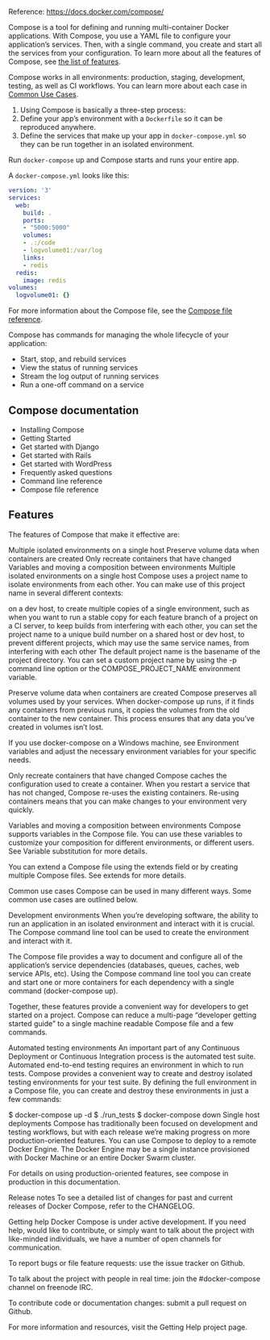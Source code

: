Reference:
https://docs.docker.com/compose/

Compose is a tool for defining and running multi-container Docker applications. With Compose, you use a YAML file to configure your application’s services. Then, with a single command, you create and start all the services from your configuration. To learn more about all the features of Compose, see [the list of features](https://docs.docker.com/compose/overview/#features).

Compose works in all environments: production, staging, development, testing, as well as CI workflows. You can learn more about each case in [Common Use Cases](https://docs.docker.com/compose/#common-use-cases).

1. Using Compose is basically a three-step process:
2. Define your app’s environment with a ```Dockerfile``` so it can be reproduced anywhere.
3. Define the services that make up your app in ```docker-compose.yml``` so they can be run together in an isolated environment.

Run ```docker-compose``` up and Compose starts and runs your entire app.

A ```docker-compose.yml``` looks like this:
```YAML
version: '3'
services:
  web:
    build: .
    ports:
    - "5000:5000"
    volumes:
    - .:/code
    - logvolume01:/var/log
    links:
    - redis
  redis:
    image: redis
volumes:
  logvolume01: {}
```
For more information about the Compose file, see the [Compose file reference](https://docs.docker.com/compose/compose-file/).

Compose has commands for managing the whole lifecycle of your application:

- Start, stop, and rebuild services
- View the status of running services
- Stream the log output of running services
- Run a one-off command on a service
## Compose documentation
- Installing Compose
- Getting Started
- Get started with Django
- Get started with Rails
- Get started with WordPress
- Frequently asked questions
- Command line reference
- Compose file reference
## Features
The features of Compose that make it effective are:

Multiple isolated environments on a single host
Preserve volume data when containers are created
Only recreate containers that have changed
Variables and moving a composition between environments
Multiple isolated environments on a single host
Compose uses a project name to isolate environments from each other. You can make use of this project name in several different contexts:

on a dev host, to create multiple copies of a single environment, such as when you want to run a stable copy for each feature branch of a project
on a CI server, to keep builds from interfering with each other, you can set the project name to a unique build number
on a shared host or dev host, to prevent different projects, which may use the same service names, from interfering with each other
The default project name is the basename of the project directory. You can set a custom project name by using the -p command line option or the COMPOSE_PROJECT_NAME environment variable.

Preserve volume data when containers are created
Compose preserves all volumes used by your services. When docker-compose up runs, if it finds any containers from previous runs, it copies the volumes from the old container to the new container. This process ensures that any data you’ve created in volumes isn’t lost.

If you use docker-compose on a Windows machine, see Environment variables and adjust the necessary environment variables for your specific needs.

Only recreate containers that have changed
Compose caches the configuration used to create a container. When you restart a service that has not changed, Compose re-uses the existing containers. Re-using containers means that you can make changes to your environment very quickly.

Variables and moving a composition between environments
Compose supports variables in the Compose file. You can use these variables to customize your composition for different environments, or different users. See Variable substitution for more details.

You can extend a Compose file using the extends field or by creating multiple Compose files. See extends for more details.

Common use cases
Compose can be used in many different ways. Some common use cases are outlined below.

Development environments
When you’re developing software, the ability to run an application in an isolated environment and interact with it is crucial. The Compose command line tool can be used to create the environment and interact with it.

The Compose file provides a way to document and configure all of the application’s service dependencies (databases, queues, caches, web service APIs, etc). Using the Compose command line tool you can create and start one or more containers for each dependency with a single command (docker-compose up).

Together, these features provide a convenient way for developers to get started on a project. Compose can reduce a multi-page “developer getting started guide” to a single machine readable Compose file and a few commands.

Automated testing environments
An important part of any Continuous Deployment or Continuous Integration process is the automated test suite. Automated end-to-end testing requires an environment in which to run tests. Compose provides a convenient way to create and destroy isolated testing environments for your test suite. By defining the full environment in a Compose file, you can create and destroy these environments in just a few commands:

$ docker-compose up -d
$ ./run_tests
$ docker-compose down
Single host deployments
Compose has traditionally been focused on development and testing workflows, but with each release we’re making progress on more production-oriented features. You can use Compose to deploy to a remote Docker Engine. The Docker Engine may be a single instance provisioned with Docker Machine or an entire Docker Swarm cluster.

For details on using production-oriented features, see compose in production in this documentation.

Release notes
To see a detailed list of changes for past and current releases of Docker Compose, refer to the CHANGELOG.

Getting help
Docker Compose is under active development. If you need help, would like to contribute, or simply want to talk about the project with like-minded individuals, we have a number of open channels for communication.

To report bugs or file feature requests: use the issue tracker on Github.

To talk about the project with people in real time: join the #docker-compose channel on freenode IRC.

To contribute code or documentation changes: submit a pull request on Github.

For more information and resources, visit the Getting Help project page.
